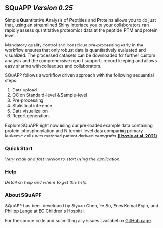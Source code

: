 ## **SQuAPP** *Version 0.25*

**S**imple **Qu**antitative **A**nalysis of **P**eptides and **P**roteins allows you to do just that, using an streamlined Shiny interface you or your collaborators can rapidly assess quantitative proteomics data at the peptide, PTM and protein level.

Mandatory quality control and conscious pre-processing early in the workflow ensures that only robust data is quantitatively evaluated and visualized. The processed datasets can be downloaded for further custom analysis and the comprehensive report supports record keeping and allows easy sharing with colleagues and collaborators.

SQuAPP follows a workflow driven approach with the following sequential steps:

1. Data upload
2. QC on Standard-level & Sample-level
3. Pre-processing
4. Statistical inference
5. Data visualization
6. Report generation.

Explore SQuAPP right now using our pre-loaded example data containing protein, phosphorylation and N termini level data comparing primary leukemic cells with matched patient derived xenografts.[**(Uzozie et al. 2021)**](https://jeccr.biomedcentral.com/articles/10.1186/s13046-021-01835-8)

### Quick Start

_Very small and fast version to start using the application._

### Help

_Detail on help and where to get this help._

### About SQuAPP

SQuAPP has been developed by Siyuan Chen, Ye Su, Enes Kemal Ergin, and Philipp Lange at BC Children's Hospital.

For the source code and submitting any issues availabel on [GitHub page](https://github.com/LangeLab/DataAnalysisPipeline/).
